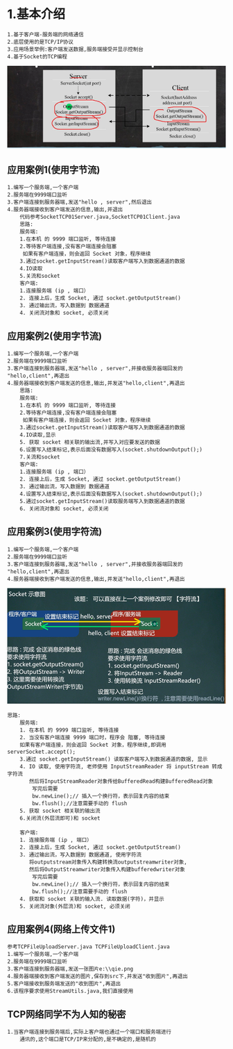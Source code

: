 # 1.基本介绍
    1.基于客户端-服务端的网络通信
    2.底层使用的是TCP/IP协议
    3.应用场景举例:客户端发送数据,服务端接受并显示控制台
    4.基于Socket的TCP编程

![](../img/TCP编程.png)

## 应用案例1(使用字节流)
    1.编写一个服务端,一个客户端
    2.服务端在9999端口监听
    3.客户端连接到服务器端,发送"hello , server",然后退出
    4.服务器端接收到客户端发送的信息,输出,并退出
        代码参考SocketTCP01Server.java,SocketTCP01Client.java
        思路:
        服务端:
        1.在本机 的 9999 端口监听, 等待连接
        2.等待客户端连接,没有客户端连接会阻塞
         如果有客户端连接，则会返回 Socket 对象，程序继续
        3.通过socket.getInputStream()读取客户端写入到数据通道的数据
        4.IO读取
        5.关流和socket
        客户端:
        1.连接服务端 (ip , 端口）
        2. 连接上后，生成 Socket, 通过 socket.getOutputStream()
        3. 通过输出流，写入数据到 数据通道
        4. 关闭流对象和 socket, 必须关闭

## 应用案例2(使用字节流)
    1.编写一个服务端,一个客户端
    2.服务端在9999端口监听
    3.客户端连接到服务器端,发送"hello , server",并接收服务器端回发的
    "hello,client",再退出
    4.服务器端接收到客户端发送的信息,输出,并发送"hello,client",再退出
        思路:
        服务端:
        1.在本机 的 9999 端口监听, 等待连接
        2.等待客户端连接,没有客户端连接会阻塞
         如果有客户端连接，则会返回 Socket 对象，程序继续
        3.通过socket.getInputStream()读取客户端写入到数据通道的数据
        4.IO读取,显示
        5. 获取 socket 相关联的输出流,并写入对应要发送的数据
        6.设置写入结束标记,表示后面没有数据写入(socket.shutdownOutput();)
        7.关流和socket
        客户端:
        1.连接服务端 (ip , 端口）
        2. 连接上后，生成 Socket, 通过 socket.getOutputStream()
        3. 通过输出流，写入数据到 数据通道
        4.设置写入结束标记,表示后面没有数据写入(socket.shutdownOutput();)
        5.通过socket.getInputStream()读取服务端写入到数据通道的数据
        6. 关闭流对象和 socket, 必须关闭

## 应用案例3(使用字符流)
    1.编写一个服务端,一个客户端
    2.服务端在9999端口监听
    3.客户端连接到服务器端,发送"hello , server",并接收服务器端回发的
    "hello,client",再退出
    4.服务器端接收到客户端发送的信息,输出,并发送"hello,client",再退出
![](../img/TCP网络编程字符数据.png)
        
    思路:
        服务端:
        1. 在本机 的 9999 端口监听, 等待连接
        2. 当没有客户端连接 9999 端口时，程序会 阻塞, 等待连接
        如果有客户端连接，则会返回 Socket 对象，程序继续,即调用serverSocket.accept();
        3.通过 socket.getInputStream() 读取客户端写入到数据通道的数据, 显示
        4. IO 读取, 使用字符流, 老师使用 InputStreamReader 将 inputStream 转成字符流
           然后将InputStreamReader对象传给BufferedRead构建BufferedRead对象
            写完后需要
            bw.newLine();// 插入一个换行符，表示回复内容的结束                
            bw.flush();//注意需要手动的 flush
        5. 获取 socket 相关联的输出流
        6.关闭流(外层流即可)和 socket

        客户端:
        1. 连接服务端 (ip , 端口）
        2. 连接上后，生成 Socket, 通过 socket.getOutputStream()
        3. 通过输出流，写入数据到 数据通道, 使用字符流
           将outputstream对象传入构建转换流outputstreamwriter对象,
           然后将OutputStreamwriter对象传入构建bufferedwriter对象
            写完后需要
            bw.newLine();// 插入一个换行符，表示回复内容的结束                
            bw.flush();//注意需要手动的 flush
        4. 获取和 socket 关联的输入流. 读取数据(字符)，并显示
        5. 关闭流对象(外层流)和 socket, 必须关闭





        
## 应用案例4(网络上传文件1)
    参考TCPFileUploadServer.java TCPFileUploadClient.java
    1.编写一个服务端,一个客户端
    2.服务端在9999端口监听
    3.客户端连接到服务器端,发送一张图片e:\\qie.png
    4.服务器端接收到客户端发送的图片,保存到src下,并发送"收到图片",再退出
    5.客户端接收到服务端发送的"收到图片",再退出
    6.该程序要求使用StreamUtils.java,我们直接使用

## TCP网络同学不为人知的秘密
    1.当客户端连接到服务端后,实际上客户端也通过一个端口和服务端进行
        通讯的,这个端口是TCP/IP来分配的,是不确定的,是随机的